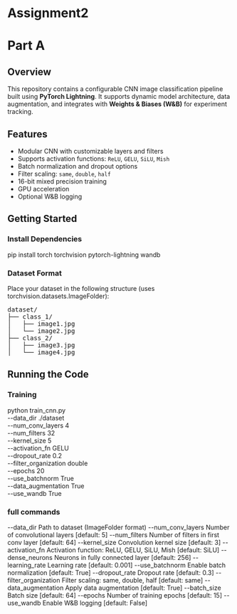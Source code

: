 # Assignment2
# Part A
## Overview

This repository contains a configurable CNN image classification pipeline built using **PyTorch Lightning**. It supports dynamic model architecture, data augmentation, and integrates with **Weights & Biases (W&B)** for experiment tracking.

## Features

- Modular CNN with customizable layers and filters
- Supports activation functions: `ReLU`, `GELU`, `SiLU`, `Mish`
- Batch normalization and dropout options
- Filter scaling: `same`, `double`, `half`
- 16-bit mixed precision training
- GPU acceleration
- Optional W&B logging

## Getting Started

### Install Dependencies
pip install torch torchvision pytorch-lightning wandb
### Dataset Format
Place your dataset in the following structure (uses torchvision.datasets.ImageFolder):
<pre>
dataset/
├── class_1/
│   ├── image1.jpg
│   └── image2.jpg
├── class_2/
│   ├── image3.jpg
│   └── image4.jpg
</pre>

## Running the Code

### Training

python train_cnn.py \
  --data_dir ./dataset \
  --num_conv_layers 4 \
  --num_filters 32 \
  --kernel_size 5 \
  --activation_fn GELU \
  --dropout_rate 0.2 \
  --filter_organization double \
  --epochs 20 \
  --use_batchnorm True \
  --data_augmentation True \
  --use_wandb True
  
### full commands
--data_dir             Path to dataset (ImageFolder format)
--num_conv_layers      Number of convolutional layers [default: 5]
--num_filters          Number of filters in first conv layer [default: 64]
--kernel_size          Convolution kernel size [default: 3]
--activation_fn        Activation function: ReLU, GELU, SiLU, Mish [default: SiLU]
--dense_neurons        Neurons in fully connected layer [default: 256]
--learning_rate        Learning rate [default: 0.001]
--use_batchnorm        Enable batch normalization [default: True]
--dropout_rate         Dropout rate [default: 0.3]
--filter_organization  Filter scaling: same, double, half [default: same]
--data_augmentation    Apply data augmentation [default: True]
--batch_size           Batch size [default: 64]
--epochs               Number of training epochs [default: 15]
--use_wandb            Enable W&B logging [default: False]
